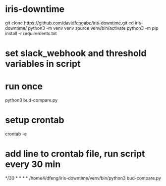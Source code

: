 # iris-downtime

git clone https://github.com/davidfengabc/iris-downtime.git
cd iris-downtime/
python3 -m venv venv
source venv/bin/activate
python3 -m pip install -r requirements.txt

# set slack_webhook and threshold variables in script
# run once
python3 bud-compare.py

# setup crontab
crontab -e

# add line to crontab file, run script every 30 min
*/30 * * * * /home4/dfeng/iris-downtime/venv/bin/python3 bud-compare.py

